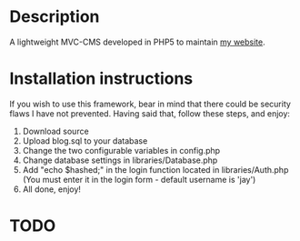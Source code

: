# Description

A lightweight MVC-CMS developed in PHP5 to maintain [my website](http://jawrainey.me/ "Jay Rainey").

# Installation instructions

If you wish to use this framework, bear in mind that there could be security flaws I have not prevented. Having said that, follow these steps, and enjoy:

1.    Download source
2.    Upload blog.sql to your database
3.    Change the two configurable variables in config.php
4.    Change database settings in libraries/Database.php
5.    Add "echo $hashed;" in the login function located in libraries/Auth.php (You must enter it in the login form - default username is 'jay')
6.    All done, enjoy!

# TODO


